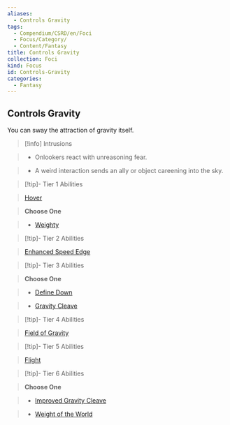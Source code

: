 ```yaml
---
aliases:
  - Controls Gravity
tags:
  - Compendium/CSRD/en/Foci
  - Focus/Category/
  - Content/Fantasy
title: Controls Gravity
collection: Foci
kind: Focus
id: Controls-Gravity
categories:
  - Fantasy
---
```

## Controls Gravity    
You can sway the attraction of gravity itself.    
  
>[!info] Intrusions    
>- Onlookers react with unreasoning fear.    
>- A weird interaction sends an ally or object careening into the sky.    
  
  
>[!tip]- Tier 1 Abilities    
> [Hover](Hover.md)    
> **Choose One**    
>- [Weighty](Weighty.md)    
  
  
>[!tip]- Tier 2 Abilities    
> [Enhanced Speed Edge](Enhanced-Speed-Edge.md)    
  
  
>[!tip]- Tier 3 Abilities    
> **Choose One**    
>- [Define Down](Define-Down.md)    
>- [Gravity Cleave](Gravity-Cleave.md)    
  
  
>[!tip]- Tier 4 Abilities    
> [Field of Gravity](Field-of-Gravity.md)    
  
  
>[!tip]- Tier 5 Abilities    
> [Flight](Flight.md)    
  
  
>[!tip]- Tier 6 Abilities    
> **Choose One**    
>- [Improved Gravity Cleave](Improved-Gravity-Cleave.md)    
>- [Weight of the World](Weight-of-the-World.md)
